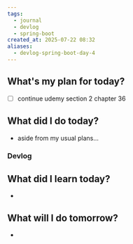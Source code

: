 ```yaml
---
tags:
  - journal
  - devlog
  - spring-boot
created_at: 2025-07-22 08:32
aliases:
  - devlog-spring-boot-day-4
---
```

## What's my plan for today?
- [ ] continue udemy section 2 chapter 36

## What did I do today?
- aside from my usual plans...

### Devlog

## What did I learn today?
- 

## What will I do tomorrow?
- 